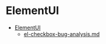 # ElementUI

- [ElementUI](./README.md)  
    - [el-checkbox-bug-analysis.md](./el-checkbox-bug-analysis.md)  